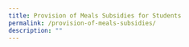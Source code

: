 ```yaml
---
title: Provision of Meals Subsidies for Students
permalink: /provision-of-meals-subsidies/
description: ""
---
```

